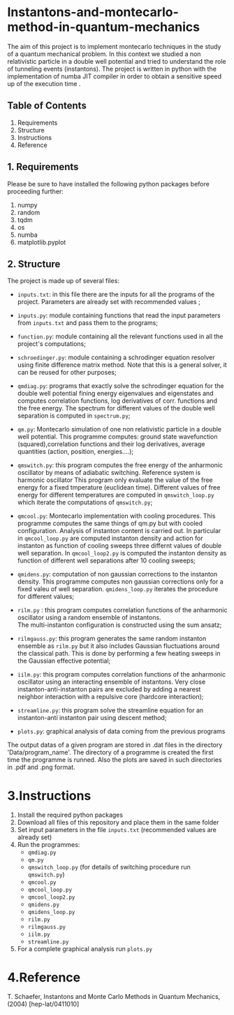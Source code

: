 # Instantons-and-montecarlo-method-in-quantum-mechanics
The aim of this project is to implement montecarlo techniques in the study of a quantum mechanical problem. In this context we studied a non relativistic particle in a double well potential and tried to understand the role of tunneling events (instantons). The project is written in python with the implementation of numba JIT compiler in order to obtain a sensitive speed up of the execution time .

## Table of Contents 

 1. Requirements
 2. Structure
 3. Instructions
 4. Reference

## 1. Requirements

Please be sure to have installed the following python packages before proceeding further:
  1. numpy
  2. random
  3. tqdm
  4. os
  5. numba
  6. matplotlib.pyplot
     
## 2. Structure

The project is made up of several files:
 - `inputs.txt`: in this file there are the inputs for all the programs of the project. Parameters are already set with recommended values ;
 - `inputs.py`: module containing functions that read the input parameters from `inputs.txt` and pass them to the programs;
 - `function.py`: module containing all the relevant functions used in all the project's computations;
 -  `schroedinger.py`: module containing a schrodinger equation resolver using finite difference matrix method. Note that this is a general solver, it can be reused for other purposes;
 -   `qmdiag.py`: programs that exactly solve the schrodinger equation for the double well potential fining energy eigenvalues and eigenstates  and computes
correlation functions, log derivatives of corr. functions and the free energy. The spectrum for different values of the double well separation is computed in `spectrum.py`;
 -   `qm.py`: Montecarlo simulation of one non relativistic particle in a double well potential. This programme computes:  ground state wavefunction (squared),correlation functions and their log derivatives,  average quantities (action, position, energies....);
 -   `qmswitch.py`: this program computes the free energy of the anharmonic oscillator by means  of adiabatic switching. Reference system is harmonic oscillator
This program only evaluate the value of the free energy for a fixed  tmperature (euclidean time). Different values of free energy for different temperatures are computed in  `qmswitch_loop.py` which iterate the computations of `qmswitch.py`;

 - `qmcool.py`: Montecarlo implementation with cooling procedures. This programme computes the same things of qm.py but with cooled configuration. Analysis of instanton content is carried out. In particular in `qmcool_loop.py` are computed instanton density and action for instanton as function of cooling sweeps three differnt values of double well separation. In `qmcool_loop2.py`  is computed the instanton density as function of different well separations  after 10 cooling sweeps;

 - `qmidens.py`: computation of non gaussian corrections to the instanton density. This programme computes non gaussian corrections only for a fixed valeu of well separation. `qmidens_loop.py` iterates the procedure for different values;
 - `rilm.py` : this program computes correlation functions of the anharmonic oscillator using a random ensemble of instantons. \
        The multi-instanton configuration is constructed using the sum ansatz;
 - `rilmgauss.py`: this program generates the same random instanton ensemble as `rilm.py` but it also includes Gaussian fluctuations around the classical path. This is done by performing a few heating sweeps in the Gaussian effective potential;
 - `iilm.py`: this program computes correlation functions of the anharmonic oscillator using an interacting ensemble of instantons.  Very close instanton-anti-instanton pairs are excluded by adding  a nearest neighbor interaction with a repulsive core (hardcore interaction);
 - `streamline.py`: this program solve the streamline equation for an instanton-anti instanton pair using descent method;
 - `plots.py`: graphical analysis of data coming from the previous programs

The output datas of a given program are stored in .dat files in the directory 'Data/program_name'. The directory of a programme is created the first time the programme is runned. Also the plots are saved in such directories in .pdf and .png format.

# 3.Instructions

1. Install the required python packages
2. Download all files of this repository and place them in the same folder
3. Set input parameters in the file `inputs.txt` (recommended values are already set)
4. Run the programmes:
     -  `qmdiag.py`
     -  `qm.py`
     -   `qmswitch_loop.py` (for details of switching procedure run  `qmswitch.py`)
     -   `qmcool.py`
     -   `qmcool_loop.py`
     -   `qmcool_loop2.py`
     -   `qmidens.py`
     -   `qmidens_loop.py`
     -    `rilm.py`
     - `rilmgauss.py`
     -  `iilm.py`
     -   `streamline.py`
 5. For a complete graphical analysis run  `plots.py`

# 4.Reference
T. Schaefer, Instantons and Monte Carlo Methods in Quantum Mechanics, (2004) [hep-lat/0411010]
